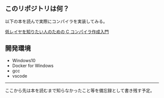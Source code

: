 ## このリポジトリは何？

以下の本を読んで実際にコンパイラを実装してみる。

[低レイヤを知りたい人のための C コンパイラ作成入門](https://www.sigbus.info/compilerbook/#%E3%81%AF%E3%81%98%E3%82%81%E3%81%AB)

## 開発環境

- Windows10
- Docker for Windows
- gcc
- vscode

---

ここから先は本を読むまで知らなかったこと等を備忘録として書き残す予定。
